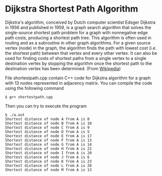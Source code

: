 # Dijkstra Shortest Path Algorithm

Dijkstra's algorithm, conceived by Dutch computer scientist Edsger Dijkstra in 1956 and published in 1959, is a graph search algorithm that solves the single-source shortest path problem for a graph with nonnegative edge path costs, producing a shortest path tree.   This algorithm is often used in routing and as a subroutine in other graph algorithms. For a given source vertex (node) in the graph, the algorithm finds the path with lowest cost (i.e. the shortest path) between that vertex and every other vertex.   It can also be used for finding costs of shortest paths from a single vertex to a single destination vertex by stopping the algorithm once the shortest path to the destination vertex has been determined. (From [Wikipedia](http://en.wikipedia.org/wiki/Dijkstra%27s_algorithm))

File shortestpath.cpp contain C++ code for Dijkstra algorithm for a graph with 13 nodes represented in adjacency matrix. You can compile the code using the following command

```
$ g++ shortestpath.cpp
```

Then you can try to execute the program

```
$ ./a.out
Shortest distance of node A from A is 0
Shortest distance of node B from A is 10
Shortest distance of node C from A is 9
Shortest distance of node D from A is 5
Shortest distance of node E from A is 17
Shortest distance of node F from A is 13
Shortest distance of node G from A is 14
Shortest distance of node H from A is 22
Shortest distance of node I from A is 20
Shortest distance of node J from A is 6
Shortest distance of node K from A is 23
Shortest distance of node L from A is 20
Shortest distance of node M from A is 13
```
